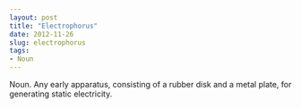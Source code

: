 ```yaml
---
layout: post
title: "Electrophorus"
date: 2012-11-26
slug: electrophorus
tags:
- Noun
---
```


Noun. Any early apparatus, consisting of a rubber disk and a metal plate, for generating static electricity.
